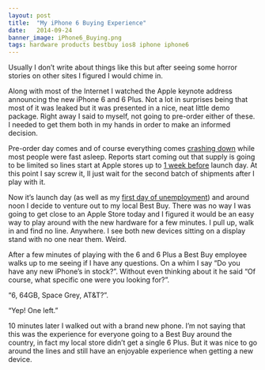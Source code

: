 ```yaml
---
layout: post
title:  "My iPhone 6 Buying Experience"
date:   2014-09-24
banner_image: iPhone6_Buying.png
tags: hardware products bestbuy ios8 iphone iphone6
---
```

Usually I don’t write about things like this but after seeing some horror stories on other sites I figured I would chime in.

Along with most of the Internet I watched the Apple keynote address announcing the new iPhone 6 and 6 Plus. Not a lot in surprises being that most of it was leaked but it was presented in a nice, neat little demo package. Right away I said to myself, not going to pre-order either of these. I needed to get them both in my hands in order to make an informed decision.

<!--more-->

Pre-order day comes and of course everything comes [crashing down](http://www.theverge.com/2014/9/12/6139369/apple-iphone-6-pre-order-fail) while most people were fast asleep. Reports start coming out that supply is going to be limited so  lines start at Apple stores up to [1 week before](http://www.techtimes.com/articles/14964/20140905/photographic-evidence-iphone-lines-already-formed-apple-stores.htm) launch day. At this point I say screw it, Il just wait for the second batch of shipments after I play with it.

Now it’s launch day (as well as my [first day of unemployment](http://tomarra.com/2014/09/19/looking-back-at-novkiasoft/)) and around noon I decide to venture out to my local Best Buy. There was no way I was going to get close to an Apple Store today and I figured it would be an easy way to play around with the new hardware for a few minutes. I pull up, walk in and find no line. Anywhere. I see both new devices sitting on a display stand with no one near them. Weird.

After a few minutes of playing with the 6 and 6 Plus a Best Buy employee walks up to me seeing if I have any questions. On a whim I say “Do you have any new iPhone’s in stock?”. Without even thinking about it he said “Of course, what specific one were you looking for?”.

“6, 64GB, Space Grey, AT&T?”.

“Yep! One left.”

10 minutes later I walked out with a  brand new phone. I’m not saying that this was the experience for everyone going to a Best Buy around the country, in fact my local store didn’t get a single 6 Plus. But it was nice to go around the lines and still have an enjoyable experience when getting a new device.
